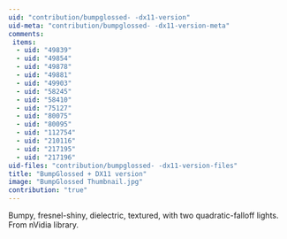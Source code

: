 ```yaml
---
uid: "contribution/bumpglossed- -dx11-version"
uid-meta: "contribution/bumpglossed- -dx11-version-meta"
comments: 
 items: 
  - uid: "49839"
  - uid: "49854"
  - uid: "49878"
  - uid: "49881"
  - uid: "49903"
  - uid: "58245"
  - uid: "58410"
  - uid: "75127"
  - uid: "80075"
  - uid: "80095"
  - uid: "112754"
  - uid: "210116"
  - uid: "217195"
  - uid: "217196"
uid-files: "contribution/bumpglossed- -dx11-version-files"
title: "BumpGlossed + DX11 version"
image: "BumpGlossed Thumbnail.jpg"
contribution: "true"
---
```


Bumpy, fresnel-shiny, dielectric, textured, with two quadratic-falloff lights.
From nVidia library.
